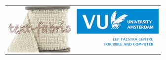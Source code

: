 <table>
<tr>
<td>
<img src="images/tf.png" 
style="width:250px; height:150px;"
>
</td>
<td>
<img src="images/vuEtcbc.png"
style="width:315px; height:150;"
>
</td>
</tr>
</table>
</div>
